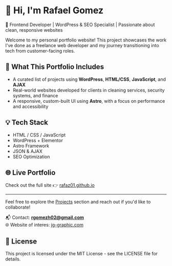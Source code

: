 # 👋 Hi, I'm Rafael Gomez

🎯 Frontend Developer | WordPress & SEO Specialist | Passionate about clean, responsive websites

Welcome to my personal portfolio website! This project showcases the work I've done as a freelance web developer and my journey transitioning into tech from customer-facing roles.

## 🚀 What This Portfolio Includes

- A curated list of projects using **WordPress**, **HTML/CSS**, **JavaScript**, and **AJAX**
- Real-world websites developed for clients in cleaning services, security systems, and finance
- A responsive, custom-built UI using **Astro**, with a focus on performance and accessibility

## 💡 Tech Stack

- HTML / CSS / JavaScript
- WordPress + Elementor
- Astro Framework
- JSON & AJAX
- SEO Optimization

## 🌐 Live Portfolio

Check out the full site 👉 [rafaz01.github.io](https://rafaz01.github.io/)

---

Feel free to explore the [Projects](https://rafaz01.github.io/projects) section and reach out if you'd like to collaborate!

📬 Contact: **[rgomezh02@gmail.com](mailto:rgomezh02@gmail.com)**  
🌐 Website of interes: [jg-graphic.com](https://jg-graphic.com)  

## 📄 License

This project is licensed under the MIT License - see the LICENSE file for details.

